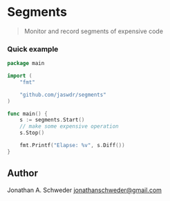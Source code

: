 # Segments

> Monitor and record segments of expensive code

### Quick example

```go
package main

import (
    "fmt"

    "github.com/jaswdr/segments"
)

func main() {
    s := segments.Start()
    // make some expensive operation
    s.Stop()

    fmt.Printf("Elapse: %v", s.Diff())
}
```

## Author

Jonathan A. Schweder <jonathanschweder@gmail.com>

